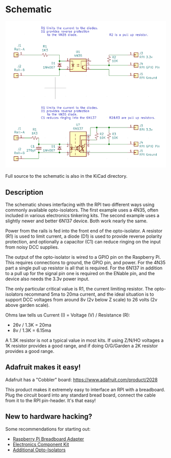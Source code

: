 
# Schematic

![schematic](schematic.png)

Full source to the schematic is also in the KiCad directory.

## Description

The schematic shows interfacing with the RPI two different ways using
commonly available opto-isolators.  The first example uses a 4N35, often
included in various electronics tinkering kits.  The second example uses
a slightly newer and better 6N137 device.  Both work nearly the same.

Power from the rails is fed into the front end of the opto-isolator.  A
resistor (R1) is used to limit current, a diode (D1) is used to provide
reverse polarity protection, and optionally a capacitor (C1) can reduce
ringing on the input from noisy DCC supplies.

The output of the opto-isolator is wired to a GPIO pin on the Raspberry Pi.
This requires connections to ground, the GPIO pin, and power.  For the 4N35
part a single pull up resistor is all that is required.  For the 6N137 in
addition to a pull up for the signal pin one is required on the ENable pin,
and the device also needs the 3.3v power input.

The only particular critical value is R1, the current limiting resistor.
The opto-isolators recommand 5ma to 20ma current, and the ideal situation
is to support DCC voltages from around 8v (2v below Z scale) to 26 volts
(2v above garden scale).

Ohms law tells us Current (I) = Voltage (V) / Resistance (R):

- 26v / 1.3K = 20ma
- 8v / 1.3K = 6.15ma

A 1.3K resistor is not a typical value in most kits.  If using Z/N/HO voltages
a 1K resistor provides a good range, and if doing O/G/Garden a 2K resistor
provides a good range.

## Adafruit makes it easy!

Adafruit has a "Cobbler" board: https://www.adafruit.com/product/2028

This product makes it extremely easy to interface an RPI with a breadboard.
Plug the circuit board into any standard bread board, connect the cable from
it to the RPI pin-header.  It's that easy!

## New to hardware hacking?

Some recommendations for starting out:

* [Raspberry Pi Breadboard Adapter](https://www.amazon.com/gp/product/B07DK8DVBV)
* [Electronics Component Kit](https://www.amazon.com/gp/product/B073ZC68QG)
* [Additional Opto-Isolators](https://www.amazon.com/gp/product/B00B88AOS6)
